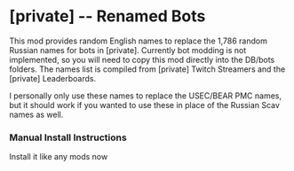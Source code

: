 
# [private] -- Renamed Bots

This mod provides random English names to replace the 1,786 random Russian names for bots in [private].
Currently bot modding is not implemented, so you will need to copy this mod directly 
into the DB/bots folders. The names list is compiled from [private] Twitch Streamers and the [private] Leaderboards.

I personally only use these names to replace the USEC/BEAR PMC names, but it should work
if you wanted to use these in place of the Russian Scav names as well.


### Manual Install Instructions

Install it like any mods now

